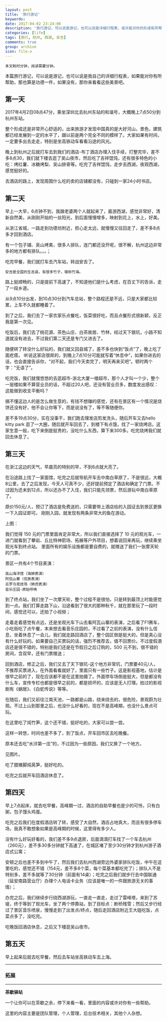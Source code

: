 ```yaml
---
layout: post
title: '旅行游记'
keywords: 
date: 2017-04-02 23:24:00
description: '旅行游记，可以说是游记，也可以说是详细行程表，或许能对你的形成有所帮助'
categories: [life]
tags: [旅行, 杭州, 西湖, 安吉]
comments: true
group: archive
icon: file-o
---
```


	本文耗时分钟，阅读需要分钟。

<!--more-->

本篇旅行游记，可以说是游记，也可以说是我自己的详细行程表，如果能对你有所帮助，那也算是功德一件，如果没有，那你来看看这些美景吧。

## 第一天 ##

2017年4月2日08点47分，乘坐深圳北去杭州东站的和谐号，大概晚上7点50分到杭州东站。

整个形成还是非常开心舒适的，出来旅游才发现中国真的是大好河山，景色，建筑都已经发展到一定的水平了，跟以前是两个完全不同的模样了。大家如果有时间，一定要多出去走走，特别是坐高铁动车看看沿途的风光。

晚上到杭州之后就打车去到我们的酒店-布丁酒店办理入住手续，打整完毕，差不多8点30，我们就下楼去逛了吴山夜市，然后吃了吉祥馄饨，还有很多特色的小吃：烤红薯、冰糖烤梨、吴山排骨等。吃完了吉祥馄饨，走步去西湖，夜观西湖，感觉挺好的。

去酒店的路上，发现周围什么吃的卖的店铺都没有，只碰到一家24小时书店。


## 第二天 ##

早上一大早，6点钟不到，我跟老婆两个人就起来了，晨游西湖，感觉非常好，清新自然美，从刚刚开始的一丝阳光，到后面慢慢增多，映射到花上，水上，好美。

从浙江省城，一路走到功德坊附近，担心走太远，就慢慢又往回走了，差不多8点多才回到酒店。

有一个包子铺、吴山烤禽，很多人排队，连门都还没开呢，很不解，杭州这边非常多的地方都有排队。。。；

吃完早餐，我们就打车去汽车站，转战安吉了。

	安吉是全国的生态县，有很多竹子，堪称竹海。

路上挺顺畅的，只是提前下高速了，不知道他们是什么考虑，在百丈下的告诉，走了一段乡道。

从9点10分出发，到10点30分到汽车总站，整个路程还是不远，只是大家都比较累，上车不久就都睡着了。

到了之后，我们去了一家农家乐点餐吃，饭菜很好吃，而且点餐形式很新颖，反正我是第一次见。

吃饭后，我们去了桃花源、茶色山庄、白茶故居、竹林，经过天下银坑，小路不知道就没有进去，不过我们第二天还是专门又进去了。

随便转了转没什么好玩的，我们就又回县城了，差不多也快到“饭点”了，晚上吃了面疙瘩。
听说这家店很屌的，到晚上7点10分可能就写着“休息中”，如果你进去的话，也会直接告诉你，“对不起，我们今天卖完了，明天再来买吧”。顿时两个字：“无语了”。

吃完饭，我们就慢悠悠的去逛超市-浙北大厦一楼超市，那个人才叫一个少，整个一层楼如果不算营业员的话，不超过20人吧，还没有营业员多，数度发出感叹：这能做到收支平衡吗？

搞不懂这边人的是怎么做生意的，有钱不想赚的感觉，还有在景区有一个情况是烧饼还没有好，他不会让你等下，而是说没有了，等不等随便你。

差不多19点30分，实在没事干，我们跑去理发店剪发洗头，随后开车又去hello kitty park 逛了一大圈，随后就开车回去了，到楼下有点饿，找了一家烧烤店。这家生意一般，吃下来倒是挺贵的，没吃什么东西，算下来300多。吃完烧烤我们就回去休息了。

## 第三天 ##

在浙江这边的天气，早晨亮的特别的早，不到6点就大亮了。

在沿途路上找了一家面馆，吃完之后就导航开车去中南白草原了，不是很远，大概8公里，去了之后发现，今天人可真不少，还好提前预定了酒店和确定了门票。不过因为还未到12点，所以还办不了入住，我们只能先领票，然后游玩中南白草原了。

原价150元/人，预订了酒店是免费送的，只需要带上酒店给的入园证去到景区更换一下入园证即可。
刚刚入园，就发现有两条非常大的鱼在游动。

上图：

我们觉得 150 元的门票里面肯定非常大，所以我们直接选择了 10 元的观光车，一进门就看到了攀岩、丘比特神箭场、拓展等户外项目，想着说回来再玩，继续乘坐观光车到终点站。
里面所有的娱乐设施都是要自费的，就赠送了我们一张摩天轮的门票。

景区一共有4个节目表演：

	高山海洋馆（海狮表演）
	阿佤山寨（佤族表演）
	古罗马竞技场（狮虎表演）
	音乐庄园-原始呼唤

到了终点站，我们坐了一次摩天轮，整个过程不是很怕，只是转到最顶上时能感觉到一点。我们打算走路下山，沿途看到了很大的那种秋千，就在那里玩了一段时间，感觉还可以，还拍了小视频；

走着走着感觉有点远，还是坐观光车下山去看阿瓦山寨的表演，之后看了F1赛车，小吃街吃了点午餐，本来想去看音乐庄园的，不过看了之前的表演，没有什么信息，坐着休息了一会儿，我们就走路回酒店了，整个园区倒是挺大的，但是真心没有什么好玩的。如果要自己买票玩的话，强烈不推荐去，值不回票价。不过度假酒店还是很不错的，特别是我们还是在节假日之后订购的，500 元不到，很不错的房间，含双早，还有门票赠送；

回到酒店，修正之后，我们又去了天下银坑-这个地方非常坑，门票要40元/人，不推荐买票进入，在外面看看就好了，里面只有一些竹子。这是影视基地，估计是很早之前的了，现在应该都不是在这里拍摄了。外面停车场倒是挺大，但是都没有什么车，宣传专栏也都是很早之前的，都是损坏的，应该是无人打理。拍过的影视剧有《蜗居》、《白蛇传说》等等。

在随后，我们又前往江南天池，一路都是山路，绕来绕去的，很危险，景观蔚为壮观。不过上山到那里之后，也没什么好看的，现在不是高峰期，也没什么景点可玩。

在这里吃了炖竹笋，这个还不错，挺好吃的，大家可以尝一尝。

这样一转悠，时间也差不多了，到了饭点，开车回市区去吃晚餐。

原本还去吃“水浒第一庄”的，不过因为一些原因，我们又换了一个地方。

见图片。

吃了腊猪脚炖莴笋，挺好吃的。

吃完之后就开车回酒店休息了。

## 第四天 ##

早上7点起床，就去吃早餐，高峰期一过，酒店的自助早餐也是少的可怜，只有白粥，包子馒头鸡蛋。

吃完之后我们在度假酒店转了转，感受了大自然，酒店占地真大，而且有很多停车场，我真不敢想象如果是高峰期的时候，这里得有多少人。

没有什么好玩好看的，我们差不多9点退房，后面滴滴打车找了一个车去杭州（260元），差不多30多分钟就下高速了，在城区堵了至少30分钟才到杭州游子酒店式公寓；

安顿之后也差不多到中午了，然后我们去杭州西湖旁边外婆家排队吃饭，中午在这里吃的，感觉还不错（154元，差不多8个菜，每个菜基本都吃完了）；排队人不是特别多，差不多就等了30分钟（前面有14桌）；吃完之后我们就步行去中国联通（延安南路营业厅）办理个人电话卡业务（应该是唯一的一件跟旅游无关的事情）；

办完之后，我们继续步行绕西湖游玩，一直走一直走，走过了雷峰塔，来到了苏堤，终于等到了观光车，坐了两个停靠站，到了目标点：断桥残雪；然后又步行经过了景区音乐喷泉，慢慢走到了出发点/终点，随后走回酒店附近王大姐吃饭，点菜点多了，没吃完。

吃晚饭回酒店休息，之后又下楼逛吴山夜市。

## 第五天 ##

早上起来后就去吃早餐，然后去车站坐高铁动车去上海。

----

### 拓展 ###


----

**茶歇驿站**

一个让你可以在茶歇之余，停下来看一看，里面的内容或许对你有一些帮助。

这里的内容主要是团队管理，个人管理，后台技术相关，其他个人杂想。


